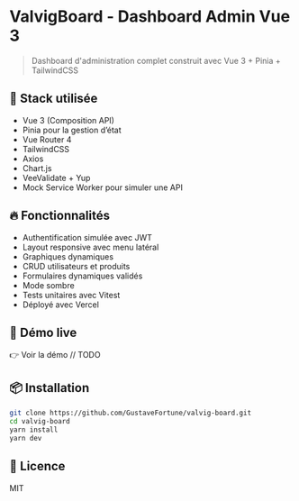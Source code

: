 # ValvigBoard - Dashboard Admin Vue 3

> Dashboard d'administration complet construit avec Vue 3 + Pinia + TailwindCSS

## 🧰 Stack utilisée

- Vue 3 (Composition API)
- Pinia pour la gestion d’état
- Vue Router 4
- TailwindCSS
- Axios
- Chart.js
- VeeValidate + Yup
- Mock Service Worker pour simuler une API

## 🔥 Fonctionnalités

- Authentification simulée avec JWT
- Layout responsive avec menu latéral
- Graphiques dynamiques
- CRUD utilisateurs et produits
- Formulaires dynamiques validés
- Mode sombre
- Tests unitaires avec Vitest
- Déployé avec Vercel

## 🚀 Démo live

👉 Voir la démo // TODO

## 📦 Installation

```bash
git clone https://github.com/GustaveFortune/valvig-board.git
cd valvig-board
yarn install
yarn dev
```

## 📄 Licence

MIT
